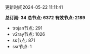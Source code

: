更新时间2024-05-22 11:11:41

**总订阅: 34**
**总节点: 6372**
**有效节点: 2189**
- trojan节点: 291
- v2ray节点: 1026
- ss节点: 871
- ssr节点: 1
